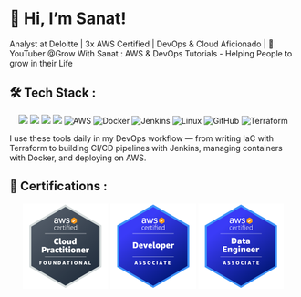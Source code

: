 # 👋 Hi, I’m Sanat!

Analyst at Deloitte | 3x AWS Certified | DevOps & Cloud Aficionado | 🎥 YouTuber @Grow With Sanat : AWS & DevOps Tutorials - Helping People to grow in their Life



## 🛠️ Tech Stack :
<p align="center">
<img src="https://user-images.githubusercontent.com/74038190/212257454-16e3712e-945a-4ca2-b238-408ad0bf87e6.gif" width="100">
<img src="https://user-images.githubusercontent.com/74038190/212257472-08e52665-c503-4bd9-aa20-f5a4dae769b5.gif" width="100">
<img src="https://user-images.githubusercontent.com/74038190/212257468-1e9a91f1-b626-4baa-b15d-5c385dfa7ed2.gif" width="100">
<img src="https://user-images.githubusercontent.com/74038190/212257465-7ce8d493-cac5-494e-982a-5a9deb852c4b.gif" width="100">
  
  <img src="https://cdn.jsdelivr.net/gh/devicons/devicon@latest/icons/amazonwebservices/amazonwebservices-original-wordmark.svg" alt="AWS" width="50"/>
  <img src="https://cdn.jsdelivr.net/gh/devicons/devicon/icons/docker/docker-original.svg" alt="Docker" width="50"/>
  <img src="https://cdn.jsdelivr.net/gh/devicons/devicon/icons/jenkins/jenkins-original.svg" alt="Jenkins" width="50"/>
  <img src="https://cdn.jsdelivr.net/gh/devicons/devicon/icons/linux/linux-original.svg" alt="Linux" width="50"/>
  <img src="https://cdn.jsdelivr.net/gh/devicons/devicon/icons/github/github-original.svg" alt="GitHub" width="50"/>
  <img src="https://cdn.jsdelivr.net/gh/devicons/devicon/icons/terraform/terraform-original.svg" alt="Terraform" width="50"/>
</p>
I use these tools daily in my DevOps workflow — from writing IaC with Terraform to building CI/CD pipelines with Jenkins, managing containers with Docker, and deploying on AWS.



## 🧠 Certifications :
<p align="center">
  <img src="aws-certified-cloud-practitioner.png" alt="CLF-C02" width="150"/>
  <img src="aws-certified-developer-associate.png" alt="DVA-C02" width="150"/>
  <img src="aws-certified-data-engineer-associate.png" alt="DEA-C01" width="150"/>
</p>
